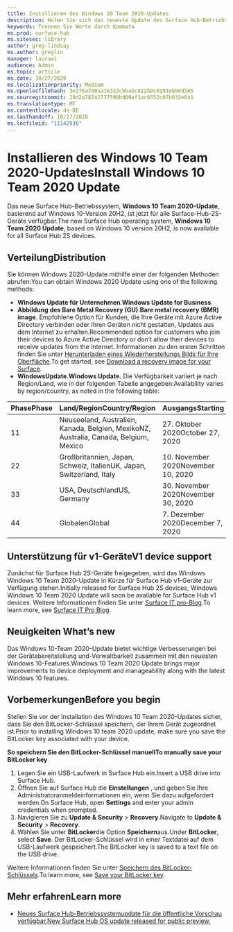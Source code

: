 ```yaml
---
title: Installieren des Windows 10 Team 2020-Updates
description: Holen Sie sich das neueste Update des Surface Hub-Betriebssystems, Windows 10 Team 2020-Update.
keywords: Trennen Sie Werte durch Kommata
ms.prod: surface-hub
ms.sitesec: library
author: greg-lindsay
ms.author: greglin
manager: laurawi
audience: Admin
ms.topic: article
ms.date: 10/27/2020
ms.localizationpriority: Medium
ms.openlocfilehash: 3e376a740aa16333cbbabc812b0c0193ab90d585
ms.sourcegitcommit: 19d2a78242777590bd09af3ac6552c07b032e0a1
ms.translationtype: MT
ms.contentlocale: de-DE
ms.lasthandoff: 10/27/2020
ms.locfileid: "11142936"
---
```

# <span data-ttu-id="0d61f-104">Installieren des Windows 10 Team 2020-Updates</span><span class="sxs-lookup"><span data-stu-id="0d61f-104">Install Windows 10 Team 2020 Update</span></span> 

<span data-ttu-id="0d61f-105">Das neue Surface Hub-Betriebssystem, **Windows 10 Team 2020-Update**, basierend auf Windows 10-Version 20H2, ist jetzt für alle Surface-Hub-2S-Geräte verfügbar.</span><span class="sxs-lookup"><span data-stu-id="0d61f-105">The new Surface Hub operating system, **Windows 10 Team 2020 Update**, based on Windows 10 version 20H2, is now available for all Surface Hub 2S devices.</span></span>  

## <span data-ttu-id="0d61f-106">Verteilung</span><span class="sxs-lookup"><span data-stu-id="0d61f-106">Distribution</span></span>

<span data-ttu-id="0d61f-107">Sie können Windows 2020-Update mithilfe einer der folgenden Methoden abrufen:</span><span class="sxs-lookup"><span data-stu-id="0d61f-107">You can obtain Windows 2020 Update using one of the following methods:</span></span>

- <span data-ttu-id="0d61f-108">**Windows Update für Unternehmen**.</span><span class="sxs-lookup"><span data-stu-id="0d61f-108">**Windows Update for Business**.</span></span>
- <span data-ttu-id="0d61f-109">**Abbildung des Bare Metal Recovery (GU)**.</span><span class="sxs-lookup"><span data-stu-id="0d61f-109">**Bare metal recovery (BMR) image**.</span></span> <span data-ttu-id="0d61f-110">Empfohlene Option für Kunden, die Ihre Geräte mit Azure Active Directory verbinden oder Ihren Geräten nicht gestatten, Updates aus dem Internet zu erhalten.</span><span class="sxs-lookup"><span data-stu-id="0d61f-110">Recommended option for customers who join their devices to Azure Active Directory or don’t allow their devices to receive updates from the internet.</span></span> <span data-ttu-id="0d61f-111">Informationen zu den ersten Schritten finden Sie unter [Herunterladen eines Wiederherstellungs Bilds für Ihre Oberfläche](https://support.microsoft.com/surfacerecoveryimage).</span><span class="sxs-lookup"><span data-stu-id="0d61f-111">To get started, see [Download a recovery image for your Surface](https://support.microsoft.com/surfacerecoveryimage).</span></span>
- **<span data-ttu-id="0d61f-112">WindowsUpdate.</span><span class="sxs-lookup"><span data-stu-id="0d61f-112">Windows Update.</span></span>** <span data-ttu-id="0d61f-113">Die Verfügbarkeit variiert je nach Region/Land, wie in der folgenden Tabelle angegeben:</span><span class="sxs-lookup"><span data-stu-id="0d61f-113">Availability varies by region/country, as noted in the following table:</span></span>

| <span data-ttu-id="0d61f-114">Phase</span><span class="sxs-lookup"><span data-stu-id="0d61f-114">Phase</span></span> | <span data-ttu-id="0d61f-115">Land/Region</span><span class="sxs-lookup"><span data-stu-id="0d61f-115">Country/Region</span></span>                         | <span data-ttu-id="0d61f-116">Ausgangs</span><span class="sxs-lookup"><span data-stu-id="0d61f-116">Starting</span></span>          |
| ----- | -------------------------------------- | ----------------- |
| <span data-ttu-id="0d61f-117">1</span><span class="sxs-lookup"><span data-stu-id="0d61f-117">1</span></span>     | <span data-ttu-id="0d61f-118">Neuseeland, Australien, Kanada, Belgien, Mexiko</span><span class="sxs-lookup"><span data-stu-id="0d61f-118">NZ, Australia, Canada, Belgium, Mexico</span></span> | <span data-ttu-id="0d61f-119">27. Oktober 2020</span><span class="sxs-lookup"><span data-stu-id="0d61f-119">October 27, 2020</span></span>  |
| <span data-ttu-id="0d61f-120">2</span><span class="sxs-lookup"><span data-stu-id="0d61f-120">2</span></span>     | <span data-ttu-id="0d61f-121">Großbritannien, Japan, Schweiz, Italien</span><span class="sxs-lookup"><span data-stu-id="0d61f-121">UK, Japan, Switzerland, Italy</span></span>          | <span data-ttu-id="0d61f-122">10. November 2020</span><span class="sxs-lookup"><span data-stu-id="0d61f-122">November 10, 2020</span></span> |
| <span data-ttu-id="0d61f-123">3</span><span class="sxs-lookup"><span data-stu-id="0d61f-123">3</span></span>     | <span data-ttu-id="0d61f-124">USA, Deutschland</span><span class="sxs-lookup"><span data-stu-id="0d61f-124">US, Germany</span></span>                            | <span data-ttu-id="0d61f-125">30. November 2020</span><span class="sxs-lookup"><span data-stu-id="0d61f-125">November 30, 2020</span></span> |
| <span data-ttu-id="0d61f-126">4</span><span class="sxs-lookup"><span data-stu-id="0d61f-126">4</span></span>     | <span data-ttu-id="0d61f-127">Globalen</span><span class="sxs-lookup"><span data-stu-id="0d61f-127">Global</span></span>                                 | <span data-ttu-id="0d61f-128">7. Dezember 2020</span><span class="sxs-lookup"><span data-stu-id="0d61f-128">December 7, 2020</span></span>  |


## <span data-ttu-id="0d61f-129">Unterstützung für v1-Geräte</span><span class="sxs-lookup"><span data-stu-id="0d61f-129">V1 device support</span></span> 

<span data-ttu-id="0d61f-130">Zunächst für Surface Hub 2S-Geräte freigegeben, wird das Windows Windows 10 Team 2020-Update in Kürze für Surface Hub v1-Geräte zur Verfügung stehen.</span><span class="sxs-lookup"><span data-stu-id="0d61f-130">Initially released for Surface Hub 2S devices, Windows Windows 10 Team 2020 Update will soon be available for Surface Hub v1 devices.</span></span> <span data-ttu-id="0d61f-131">Weitere Informationen finden Sie unter [Surface IT pro-Blog](https://techcommunity.microsoft.com/t5/surface-it-pro-blog/surface-hub-windows-10-team-2020-update-available-october-27/ba-p/1810739).</span><span class="sxs-lookup"><span data-stu-id="0d61f-131">To learn more, see [Surface IT Pro Blog](https://techcommunity.microsoft.com/t5/surface-it-pro-blog/surface-hub-windows-10-team-2020-update-available-october-27/ba-p/1810739).</span></span>
 
## <span data-ttu-id="0d61f-132">Neuigkeiten </span><span class="sxs-lookup"><span data-stu-id="0d61f-132">What’s new</span></span>

<span data-ttu-id="0d61f-133">Das Windows 10-Team 2020-Update bietet wichtige Verbesserungen bei der Gerätebereitstellung und-Verwaltbarkeit zusammen mit den neuesten Windows 10-Features.</span><span class="sxs-lookup"><span data-stu-id="0d61f-133">Windows 10 Team 2020 Update brings major improvements to device deployment and manageability along with the latest Windows 10 features.</span></span> 
 
## <span data-ttu-id="0d61f-134">Vorbemerkungen</span><span class="sxs-lookup"><span data-stu-id="0d61f-134">Before you begin</span></span>

<span data-ttu-id="0d61f-135">Stellen Sie vor der Installation des Windows 10 Team 2020-Updates sicher, dass Sie den BitLocker-Schlüssel speichern, der Ihrem Gerät zugeordnet ist.</span><span class="sxs-lookup"><span data-stu-id="0d61f-135">Prior to installing Windows 10 team 2020 update, make sure you save the BitLocker key associated with your device.</span></span>

**<span data-ttu-id="0d61f-136">So speichern Sie den BitLocker-Schlüssel manuell</span><span class="sxs-lookup"><span data-stu-id="0d61f-136">To manually save your BitLocker key</span></span>**

1. <span data-ttu-id="0d61f-137">Legen Sie ein USB-Laufwerk in Surface Hub ein.</span><span class="sxs-lookup"><span data-stu-id="0d61f-137">Insert a USB drive into Surface Hub.</span></span>
2. <span data-ttu-id="0d61f-138">Öffnen Sie auf Surface Hub die **Einstellungen** , und geben Sie Ihre Administratoranmeldeinformationen ein, wenn Sie dazu aufgefordert werden.</span><span class="sxs-lookup"><span data-stu-id="0d61f-138">On Surface Hub, open **Settings** and enter your admin credentials when prompted.</span></span>
3. <span data-ttu-id="0d61f-139">Navigieren Sie zu **Update & Security**  >  **Recovery**.</span><span class="sxs-lookup"><span data-stu-id="0d61f-139">Navigate to **Update & Security** > **Recovery**.</span></span>
4. <span data-ttu-id="0d61f-140">Wählen Sie unter **BitLocker**die Option **Speichern**aus.</span><span class="sxs-lookup"><span data-stu-id="0d61f-140">Under **BitLocker**, select **Save**.</span></span> <span data-ttu-id="0d61f-141">Der BitLocker-Schlüssel wird in einer Textdatei auf dem USB-Laufwerk gespeichert.</span><span class="sxs-lookup"><span data-stu-id="0d61f-141">The BitLocker key is saved to a text file on the USB drive.</span></span>

<span data-ttu-id="0d61f-142">Weitere Informationen finden Sie unter [Speichern des BitLocker-Schlüssels](save-bitlocker-key-surface-hub.md).</span><span class="sxs-lookup"><span data-stu-id="0d61f-142">To learn more, see [Save your BitLocker key](save-bitlocker-key-surface-hub.md).</span></span>


## <span data-ttu-id="0d61f-143">Mehr erfahren</span><span class="sxs-lookup"><span data-stu-id="0d61f-143">Learn more</span></span>


- [<span data-ttu-id="0d61f-144">Neues Surface Hub-Betriebssystemupdate für die öffentliche Vorschau verfügbar.</span><span class="sxs-lookup"><span data-stu-id="0d61f-144">New Surface Hub OS update released for public preview.</span></span>](https://techcommunity.microsoft.com/t5/surface-it-pro-blog/new-surface-hub-os-update-released-for-public-preview/ba-p/1534823)

